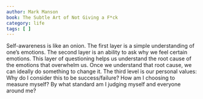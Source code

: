 ```yaml
---
author: Mark Manson
book: The Subtle Art of Not Giving a F*ck
category: life
tags: [ ]
---
```

Self-awareness is like an onion. The first layer is a simple understanding of one’s emotions. The second layer is an ability to ask why we feel certain emotions. This layer of questioning helps us understand the root cause of the emotions that overwhelm us. Once we understand that root cause, we can ideally do something to change it. The third level is our personal values: Why do I consider this to be success/failure? How am I choosing to measure myself? By what standard am I judging myself and everyone around me?